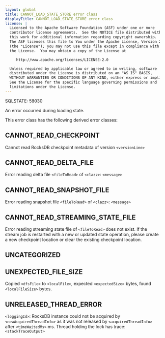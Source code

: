 ```yaml
---
layout: global
title: CANNOT_LOAD_STATE_STORE error class
displayTitle: CANNOT_LOAD_STATE_STORE error class
license: |
  Licensed to the Apache Software Foundation (ASF) under one or more
  contributor license agreements.  See the NOTICE file distributed with
  this work for additional information regarding copyright ownership.
  The ASF licenses this file to You under the Apache License, Version 2.0
  (the "License"); you may not use this file except in compliance with
  the License.  You may obtain a copy of the License at

     http://www.apache.org/licenses/LICENSE-2.0

  Unless required by applicable law or agreed to in writing, software
  distributed under the License is distributed on an "AS IS" BASIS,
  WITHOUT WARRANTIES OR CONDITIONS OF ANY KIND, either express or implied.
  See the License for the specific language governing permissions and
  limitations under the License.
---
```


SQLSTATE: 58030

An error occurred during loading state.

This error class has the following derived error classes:

## CANNOT_READ_CHECKPOINT

Cannot read RocksDB checkpoint metadata of version `<versionLine>`

## CANNOT_READ_DELTA_FILE

Error reading delta file `<fileToRead>` of `<clazz>`: `<message>`

## CANNOT_READ_SNAPSHOT_FILE

Error reading snapshot file `<fileToRead>` of `<clazz>`: `<message>`

## CANNOT_READ_STREAMING_STATE_FILE

Error reading streaming state file of `<fileToRead>` does not exist. If the stream job is restarted with a new or updated state operation, please create a new checkpoint location or clear the existing checkpoint location.

## UNCATEGORIZED



## UNEXPECTED_FILE_SIZE

Copied `<dfsFile>` to `<localFile>`, expected `<expectedSize>` bytes, found `<localFileSize>` bytes.

## UNRELEASED_THREAD_ERROR

`<loggingId>`: RocksDB instance could not be acquired by `<newAcquiredThreadInfo>` as it was not released by `<acquiredThreadInfo>` after `<timeWaitedMs>` ms.
Thread holding the lock has trace: `<stackTraceOutput>`


